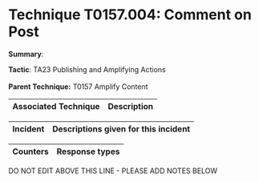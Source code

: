 # Technique T0157.004: Comment on Post

**Summary**: 

**Tactic**: TA23 Publishing and Amplifying Actions <br><br>**Parent Technique:** T0157 Amplify Content


| Associated Technique | Description |
| --------- | ------------------------- |



| Incident | Descriptions given for this incident |
| -------- | -------------------- |



| Counters | Response types |
| -------- | -------------- |


DO NOT EDIT ABOVE THIS LINE - PLEASE ADD NOTES BELOW
